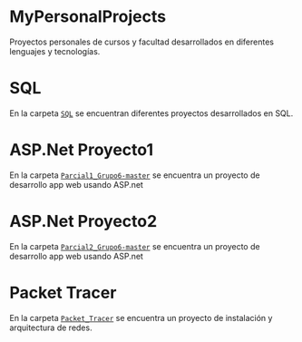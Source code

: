 # MyPersonalProjects
Proyectos personales de cursos y facultad desarrollados en diferentes lenguajes y tecnologías.
# SQL
En la carpeta [`SQL`](/SQL/) se encuentran diferentes proyectos desarrollados en SQL.
# ASP.Net Proyecto1
En la carpeta [`Parcial1_Grupo6-master`](/Parcial1_Grupo6-master/) se encuentra un proyecto de desarrollo app web usando ASP.net
# ASP.Net Proyecto2
En la carpeta [`Parcial2_Grupo6-master`](/Parcial2_Grupo6-master/) se encuentra un proyecto de desarrollo app web usando ASP.net
# Packet Tracer
En la carpeta [`Packet_Tracer`](/Packet_Tracer/) se encuentra un proyecto de instalación y arquitectura de redes.



